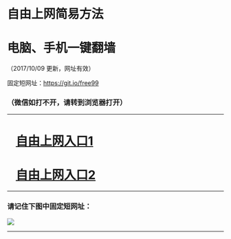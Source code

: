 ﻿# 自由上网简易方法

# 电脑、手机一键翻墙

（2017/10/09 更新，网址有效）

固定短网址：https://git.io/free99

### （微信如打不开，请转到浏览器打开）


***





# &nbsp;&nbsp; <a href="http://ft240723622.fwq-tz-1001.info/fwqtz01.html?t=100900130002 " target="_blank">自由上网入口1</a>
# &nbsp;&nbsp; <a href="http://ft1834810605.fwq-tz-1002.info/fwqtz02.html?t=100900128709 " target="_blank">自由上网入口2</a>
***

### 请记住下图中固定短网址：

<img src="https://s3-us-west-2.amazonaws.com/fwq-1001/yjfq-20170905okok.png" /> 


***

